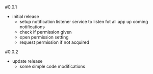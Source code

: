 #0.0.1

* initial release
  * setup notification listener service to listen fot all app up coming notifications
  * check if permission given
  * open permission setting
  * request permission if not acquired

#0.0.2

* update release
  * some simple code modifications